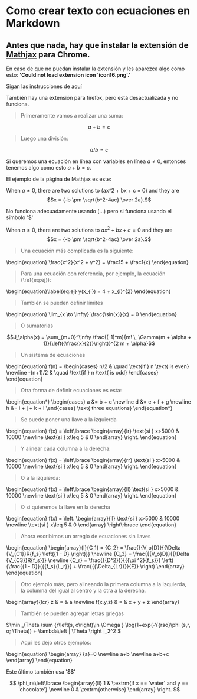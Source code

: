 # Como crear texto con ecuaciones en Markdown

## Antes que nada, hay que instalar la extensión de [Mathjax](https://chrome.google.com/webstore/detail/mathjax-plugin-for-github/ioemnmodlmafdkllaclgeombjnmnbima/related) para Chrome.

En caso de que no puedan instalar la extensión y les aparezca algo como esto:
**'Could not load extension icon 'icon16.png'.'**

Sigan las instrucciones de [aquí](https://github.com/orsharir/github-mathjax/issues/24#issuecomment-462956434)

También hay una extensión para firefox, pero está desactualizada y no funciona. 

>Primeramente vamos a realizar una suma:

$$a+b=c$$

>Luego una división:

$$a/b=c$$

Si queremos una ecuación en línea con variables en línea  $a \ne 0$, entonces tenemos algo como esto $a + b = c$.

El ejemplo de la página de Mathjax es este:

When $a \ne 0$, there are two solutions to \(ax^2 + bx + c = 0\) and they are
$$x = {-b \pm \sqrt{b^2-4ac} \over 2a}.$$

No funciona adecuadamente usando \(...\) pero si funciona usando el símbolo '$'

When $a \ne 0$, there are two solutions to $ax^2 + bx + c = 0$ and they are
$$x = {-b \pm \sqrt{b^2-4ac} \over 2a}.$$

>Una ecuación más complicada es la siguiente:

\begin{equation}
\frac{x^2}{x^2 + y^2} = \frac15 + \frac1{x}
\end{equation}

>Para una ecuación con referencia, por ejemplo, la ecuación (\ref{eq:ej}):

\begin{equation}\label{eq:ej}
y(x_{i}) = 4 + x_{i}^{2}
\end{equation}

>También se pueden definir límites

\begin{equation}
\lim_{x \to \infty} \frac{\sin(x)}{x} = 0
\end{equation}


>O sumatorias

$$J_\alpha(x) = \sum_{m=0}^\infty \frac{(-1)^m}{m! \, \Gamma(m + \alpha + 1)}{\left({\frac{x}{2}}\right)}^{2 m + \alpha}$$

>Un sistema de ecuaciones

\begin{equation}
f(n) =
  \begin{cases}
    n/2       & \quad \text{if } n \text{ is even} \newline
    -(n+1)/2  & \quad \text{if } n \text{ is odd}
  \end{cases}
\end{equation}

> Otra forma de definir ecuaciones es esta:

\begin{equation*}
\begin{cases}
  a &= b + c \newline
  d &= e + f + g \newline
  h &= i + j + k + l
\end{cases}
\text{ three equations}
\end{equation*}

> Se puede poner una llave a la izquierda

\begin{equation}
f(x) = \left\lbrace
\begin{array}{lr}
\text{si } x>5000 & 10000 \newline
\text{si } x\leq 5 & 0
\end{array}
\right.
\end{equation}

> Y alinear cada columna a la derecha:

\begin{equation}
f(x) = \left\lbrace
\begin{array}{rr}
\text{si } x>5000 & 10000 \newline
\text{si } x\leq 5 & 0
\end{array}
\right.
\end{equation}


> O a la izquierda:

\begin{equation}
f(x) = \left\lbrace
\begin{array}{ll}
\text{si } x>5000 & 10000 \newline
\text{si } x\leq 5 & 0
\end{array}
\right.
\end{equation}

> O si quieremos la llave en la derecha

\begin{equation}
f(x) = \left.
\begin{array}{ll}
\text{si } x>5000 & 10000 \newline
\text{si } x\leq 5 & 0
\end{array}
\right\rbrace 
\end{equation}


> Ahora escribimos un arreglo de ecuaciones sin llaves

\begin{equation}
\begin{array}{l}{C_1} = {C_2} = \frac{{{V_o}D}}{{\Delta {V_{C1}}R{f_s} \left({1 - D} \right)}} \newline {C_3} = \frac{{{V_o}D}}{{\Delta {V_{C3}}R{f_s}}} \newline {C_r} = \frac{{{D^2}}}{{{\pi ^2}{f_s}}} \left( {\frac{{1 - D}}{{{f_s}{L_r}}} + \frac{{{\Delta_{Lr}}}}{E}} \right) \end{array}
\end{equation}


> Otro ejemplo más, pero alineando la primera columna a la izquierda, la columna del igual al centro y la otra a la derecha.

\begin{array}{lcr} z & = & a \newline f(x,y,z) & = & x + y + z \end{array}


> También se pueden agregar letras griegas

$\min _\Theta \sum {r\left(s, o\right)\in \Omega } \log(1+exp(-Y{rso}\phi (s,r, o; \Theta)) + \lambda\left | \Theta \right |_2^2 $


>Aquí les dejo otros ejemplos:

\begin{equation}
\begin{array}
  {a}=0  \newline 
  a+b \newline 
  a+b+c
\end{array}
\end{equation}


Este último también usa '$$'

$$
\phi_r=\left\lbrace
\begin{array}{ll}
1 & \textrm{if x == 'water'  
and y == 'chocolate'}  \newline
0 & \textrm{otherwise}
\end{array}
\right.
$$
